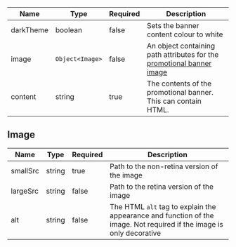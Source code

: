 | Name      | Type            | Required | Description                                                                     |
| --------- | --------------- | -------- | ------------------------------------------------------------------------------- |
| darkTheme | boolean         | false    | Sets the banner content colour to white                                         |
| image     | `Object<Image>` | false    | An object containing path attributes for the [promotional banner image](#image) |
| content   | string          | true     | The contents of the promotional banner. This can contain HTML.                  |

## Image

| Name     | Type   | Required | Description                                                                                                          |
| -------- | ------ | -------- | -------------------------------------------------------------------------------------------------------------------- |
| smallSrc | string | true     | Path to the non-retina version of the image                                                                          |
| largeSrc | string | false    | Path to the retina version of the image                                                                              |
| alt      | string | false    | The HTML `alt` tag to explain the appearance and function of the image. Not required if the image is only decorative |
